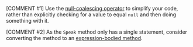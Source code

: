[COMMENT #1]
Use the [null-coalescing operator](https://docs.microsoft.com/en-us/dotnet/csharp/language-reference/operators/null-coalescing-operator) to simplify your code, rather than explicitly checking for a value to equal `null` and then doing something with it.

[COMMENT #2]
As the `Speak` method only has a single statement, consider converting the method to an [expression-bodied method](https://docs.microsoft.com/en-us/dotnet/csharp/programming-guide/statements-expressions-operators/expression-bodied-members#methods).